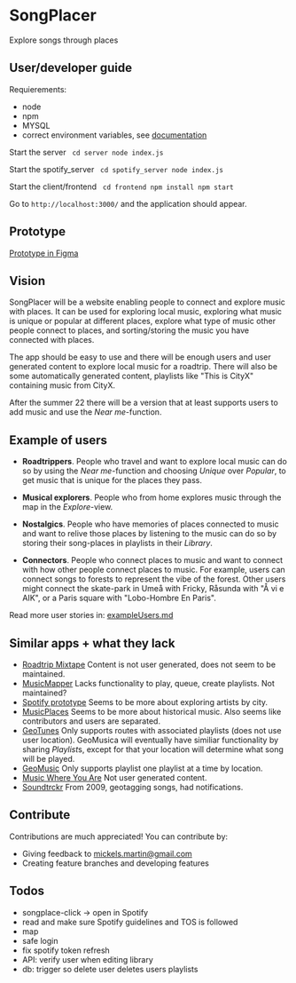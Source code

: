 # SongPlacer
Explore songs through places

## User/developer guide
Requierements:
* node 
* npm
* MYSQL
* correct environment variables, see [documentation](https://github.com/schmkls/SongPlacer/blob/main/documentation.md)

Start the server 
<code>
    cd server
    node index.js
</code>

Start the spotify_server 
<code>
    cd spotify_server
    node index.js
</code>

Start the client/frontend
<code>
    cd frontend
    npm install
    npm start
</code>

Go to <code>http://localhost:3000/</code> and the application should appear. 


## Prototype
[Prototype in Figma](https://www.figma.com/proto/GMXkqlo1kXkc7yVs8LngPi/SongPlacer?node-id=268%3A661&scaling=scale-down&page-id=0%3A1&starting-point-node-id=268%3A661&show-proto-sidebar=1)


## Vision
SongPlacer will be a website enabling people to connect and explore music with places. It can be used for exploring local music, exploring what music
is unique or popular at different places, explore what type of music other people connect to places, and sorting/storing the music you have connected 
with places. 

The app should be easy to use and there will be enough users and user generated content to explore local music for a roadtrip. There will also be some automatically generated content, playlists like "This is CityX" containing music from CityX.

After the summer 22 there will be a version that at least supports users to add music and use the *Near me*-function.  

## Example of users
- **Roadtrippers**. People who travel and want to explore local music can do so by using the *Near me*-function and choosing *Unique* over *Popular*,
to get music that is unique for the places they pass. 

- **Musical explorers**. People who from home explores music through the map in the *Explore*-view. 

- **Nostalgics**. People who have memories of places connected to music and want to relive those places by listening to the music can do so by 
storing their song-places in playlists in their *Library*.

- **Connectors**. People who connect places to music and want to connect with how other people connect places to music. For example, users can connect 
songs to forests to represent the vibe of the forest. Other users might connect the skate-park in Umeå with Fricky, Råsunda with "Å vi e AIK", or a Paris 
square with "Lobo-Hombre En Paris".  

Read more user stories in: [exampleUsers.md](https://github.com/schmkls/SongPlacer/blob/main/exampleUsers.md)


## Similar apps + what they lack
- [Roadtrip Mixtape](https://developer.spotify.com/community/showcase/roadtrip-mixtape/) Content is not user generated, does not seem to be maintained. 
- [MusicMapper](https://thenextweb.com/news/musicmapper-app-is-for-music-loving-geo-location-fanatics) Lacks functionality to play, queue, create playlists. 
Not maintained?
- [Spotify prototype](https://bootcamp.uxdesign.cc/ui-case-study-discover-local-artists-with-spotify-local-scene-92f11c39edae) Seems to be more about 
exploring artists by city. 
- [MusicPlaces](https://musicplaces.org/es) Seems to be more about historical music. Also seems like contributors and users are separated. 
- [GeoTunes](https://github.com/kainan54/Mod4-project-geoTunes) Only supports routes with associated playlists (does not use user location). GeoMusica will eventually have similiar functionality by sharing *Playlist*s, except for that your location will determine what song will be played. 
- [GeoMusic](https://github.com/soo-park/geomusic) Only supports playlist one playlist at a time by location. 
- [Music Where You Are](https://www.musicwhereyouare.com/) Not user generated content. 
- [Soundtrckr](https://www.wired.com/2009/12/soundtrckr-is-spot-on-like-a-location-aware-pandora/) From 2009, geotagging songs, had notifications. 

## Contribute 
Contributions are much appreciated! You can contribute by:
- Giving feedback to mickels.martin@gmail.com
- Creating feature branches and developing features

## Todos
* songplace-click -> open in Spotify
* read and make sure Spotify guidelines and TOS is followed
* map
* safe login
* fix spotify token refresh
* API: verify user when editing library
* db: trigger so delete user deletes users playlists

